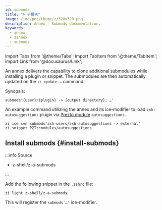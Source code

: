 ```yaml
---
id: submods
title: "🌀 子模块"
image: /img/png/theme/z/320x320.png
description: Annex - Submods documentation.
keywords:
  - annex
  - zannex
  - submods
---
```


<!-- @format -->

import Tabs from '@theme/Tabs';
import TabItem from '@theme/TabItem';
import Link from '@docusaurus/Link';

An annex delivers the capability to clone additional submodules while installing a plugin or snippet. The submodules are then automatically updated on the `zi update …` command.

Synopsis:

```shell
submods'{user}/{plugin} -> {output directory}; …'
```

An example command utilizing the annex and its ice-modifier to load `zsh-autosuggestions` plugin via [Prezto module](/docs/getting_started/migration#pzt-modules) `autosuggestions`.

```shell title="~/.zshrc" showLineNumbers
zi ice svn submods'zsh-users/zsh-autosuggestions -> external'
zi snippet PZT::modules/autosuggestions
```

## Install submods {#install-submods}

:::info Source

- <Link className="github-link" href="https://github.com/z-shell/z-a-submods">z-shell/z-a-submods</Link>

:::

<Tabs>
  <TabItem value="default" label="Default" default>

Add the following snippet in the `.zshrc` file:

```shell
zi light z-shell/z-a-submods
```

</TabItem>
</Tabs>

This will register the `submods'…'` ice-modifier.
